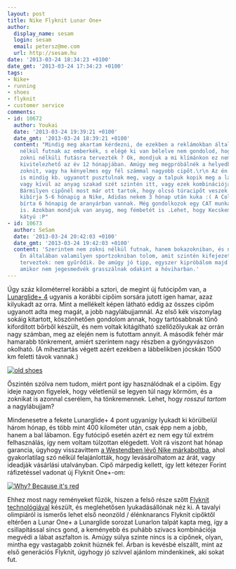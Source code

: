 ```yaml
---
layout: post
title: Nike Flyknit Lunar One+
author:
  display_name: sesam
  login: sesam
  email: petersz@me.com
  url: http://sesam.hu
date: '2013-03-24 18:34:23 +0100'
date_gmt: '2013-03-24 17:34:23 +0100'
tags:
- Nike+
- running
- shoes
- flyknit
- customer service
comments:
- id: 10672
  author: Youkai
  date: '2013-03-24 19:39:21 +0100'
  date_gmt: '2013-03-24 18:39:21 +0100'
  content: "Mindig meg akartam kérdezni, de ezekben a reklámokban általában zokni
    nélkül futnak az emberkék, s elégé ki van bélelve nem gondolod, hogy ezeket is
    zokni nélküli futásra tervezték ? Ok, mondjuk a mi klímánkon ez nem túlzottan
    kivitelezhető az év 12 hónapjában. Amúgy meg megpróbálnék a helyedben egy vékonyabb
    zoknit, vagy ha kényelmes egy fél számmal nagyobb cipőt.\r\n Az én sportcipőim,
    is mindig kb. ugyanott pusztulnak meg, vagy a talpuk kopik meg a lábközépcsontoknál
    vagy kívül az anyag szakad szét szintén itt, vagy ezek kombinációja, nem is értem.
    Bármilyen cipőnél most már ott tartok, hogy olcsó túracipőt veszek az legalább
    kibírja 5-6 hónapig a Nike, Adidas nekem 3 hónap után kuka :( A Columbia túracipő
    bírta 6 hónapig de aranyárban vannak. Még gondolkozok egy CAT munkavédelmi cipőn
    is. Azokban mondjuk van anyag, meg fémbetét is .Lehet, hogy Kecskeméten több a
    kátyú :P"
- id: 10673
  author: SeSam
  date: '2013-03-24 20:42:03 +0100'
  date_gmt: '2013-03-24 19:42:03 +0100'
  content: 'Szerintem nem zokni nélkül futnak, hanem bokazokniban, és nem látszik.
    Én általában valamilyen sportzokniban tolom, amit szintén kifejezetten futásra
    terveztek: nem gyűrődik. De amúgy jó tipp, egyszer kipróbálom majd mezítlábasan,
    amikor nem jegesmedvék grasszálnak odakint a hóviharban.'
---
```


Úgy száz kilométerrel korábbi a sztori, de megint új futócipőm van, a [Lunarglide+ 4](http://www.flickr.com/photos/sesamsys/8303857794/in/photostream) ugyanis a korábbi cipőim sorsára jutott igen hamar, azaz kilyukadt az orra. Mint a mellékelt képen látható eddig az összes cipőm ugyanott adta meg magát, a jobb nagylábujjamnál. Az első kék viszonylag sokáig kitartott, köszönhetően gondolom annak, hogy tartósabbnak tűnő kifordított bőrből készült, és nem voltak kitágítható szellőzőlyukak az orrán nagy számban, meg az elején nem is futottam annyit. A második fehér már hamarabb tönkrement, amiért szerintem nagy részben a gyöngyvászon okolható. (A miheztartás végett azért ezekben a lábbelikben jócskán 1500 km feletti távok vannak.)

[![old shoes](http://sesam.hu/wp-content/uploads/2013/03/2013-03-24-17.22.30-768x1024.jpg)](http://sesam.hu/wp-content/uploads/2013/03/2013-03-24-17.22.30.jpg)

Őszintén szólva nem tudom, miért pont így használódnak el a cipőim. Egy ideje nagyon figyelek, hogy véletlenül se legyen túl nagy körmöm, és a zoknikat is azonnal cserélem, ha tönkremennek. Lehet, hogy _rosszul tartom_ a nagylábujjam?

Mindenesetre a fekete Lunarglide+ 4 pont ugyanígy lyukadt ki körülbelül három hónap, és több mint 400 kilométer után, csak épp nem a jobb, hanem a bal lábamon. Egy futócipő esetén azért ez nem egy túl extrém felhasználás, így nem voltam túlzottan elégedett. Volt rá viszont hat hónap garancia, úgyhogy visszavittem [a Westendben lévő Nike márkaboltba](http://www.facebook.com/nikewestend), ahol gyakorlatilag szó nélkül felajánlották, hogy levásárolhatom az árát, vagy ideadják vásárlási utalványban. Cipő márpedig kellett, így lett kétezer Forint ráfizetéssel vadonat új Flyknit One+-om:

[![Why? Because it's red](http://farm9.staticflickr.com/8238/8523376467_98d9e2d4c2_z.jpg)](http://www.flickr.com/photos/sesamsys/8523376467 "Why? Because it's red by sesamsys, on Flickr")

Ehhez most nagy reményeket fűzök, hiszen a felső része szőtt [Flyknit technológiával](http://www.youtube.com/watch?v=JUdNeFh2SDo) készült, és meglehetősen lyukadásállónak néz ki. A tavalyi olimpiáról is ismerős lehet első neonzöld / élénknarancs Flyknit cipőktől eltérően a Lunar One+ a Lunarglide sorozat Lunarlon talpát kapta meg, így a csillapítással sincs gond, a keményebb és puhább szivacs kombinációja megvédi a lábat aszfalton is. Amúgy súlya szinte nincs is a cipőnek, olyan, mintha egy vastagabb zoknit húznék fel. Árban is kevésbé elszállt, mint az első generációs Flyknit, úgyhogy jó szívvel ajánlom mindenkinek, aki sokat fut.
